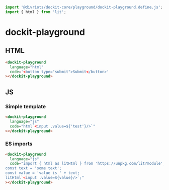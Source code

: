 ```js script
import '@divriots/dockit-core/playground/dockit-playground.define.js';
import { html } from 'lit';
```

# dockit-playground

## HTML

```html story
<dockit-playground
  language="html"
  code='<button type="submit">Submit</button>'
></dockit-playground>
```

## JS

### Simple template

```html story
<dockit-playground
  language="js"
  code="html`<input .value=${'test'}/>`"
></dockit-playground>
```

### ES imports

```html story
<dockit-playground
  language="js"
  code="import { html as litHtml } from 'https://unpkg.com/lit?module';
const text = 'some text';
const value = 'value is ' + text;
litHtml`<input .value=${value}/>`;"
></dockit-playground>
```
